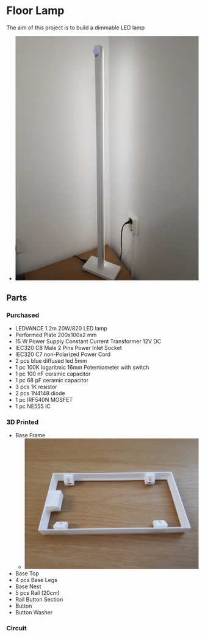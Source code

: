 # Floor Lamp

The aim of this project is to build a dimmable LED lamp
 - <img src='https://github.com/dallaszkorben/diy-floor.lamp/blob/master/pictures/product/product_001.jpg' width='600' >

## Parts

### Purchased

- LEDVANCE 1.2m 20W/820 LED lamp
- Performed Plate 200x100x2 mm
- 15 W Power Supply Constant Current Transformer 12V DC
- IEC320 C8 Male 2 Pins Power Inlet Socket
- IEC320 C7 non-Polarized Power Cord
- 2 pcs blue diffused led 5mm
- 1 pc 100K logaritmic 16mm Potentiometer with switch
- 1 pc 100 nF ceramic capacitor
- 1 pc 68 pF ceramic capacitor
- 3 pcs 1K resistor
- 2 pcs 1N4148 diode
- 1 pc IRF540N MOSFET
- 1 pc NE555 IC

### 3D Printed

- Base Frame
  - <img src='https://github.com/dallaszkorben/diy-floor.lamp/blob/master/pictures/produced.parts/3d/lamp.base.frame.230V.thin/lamp.frame.230V.thin_001.jpg' width='600'>
- Base Top
- 4 pcs Base Legs
- Base Nest
- 5 pcs Rail (20cm)
- Rail Button Section
- Button
- Button Washer

### Circuit
 
